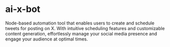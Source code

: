 # ai-x-bot
Node-based automation tool that enables users to create and schedule tweets for posting on X. With intuitive scheduling features and customizable content generation, effortlessly manage your social media presence and engage your audience at optimal times.
